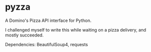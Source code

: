 # pyzza
A Domino's Pizza API interface for Python.

I challenged myself to write this while waiting on a pizza delivery, and mostly succeeded.

Dependencies: BeautifulSoup4, requests
